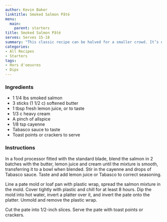 ```yaml
---
author: Kevin Baker
linktitle: Smoked Salmon Pâté
menu:
  main:
    parent: starters
title: Smoked Salmon Pâté
serves: Serves 15-18
summary: "This classic recipe can be halved for a smaller crowd. It’s elegant, requires no cooking, and can be made the day before."
categories:
- All Recipes
- Starters
tags: 
- Hors d'oeuvres 
- Dips
---
```

### Ingredients

<div class="ingredient-list">

* 1 1/4 lbs smoked salmon  
* 3 sticks (1 1/2 c) softened butter  
* 1 tbsp fresh lemon juice, or to taste  
* 1/3 c heavy cream  
* A pinch of allspice  
* 1/8 tsp cayenne  
* Tabasco sauce to taste  
* Toast points or crackers to serve   

</div>

### Instructions

In a food processor fitted with the standard blade, blend the salmon in  2 batches with the butter, lemon juice and cream until the mixture is smooth, transferring it to a bowl when blended.  Stir in the cayenne and drops of Tabasco sauce.  Taste and add lemon juice or Tabasco to correct seasoning.

Line a pate mold or loaf pan with plastic wrap, spread the salmon mixture in the mold. Cover tightly with plastic and chill for at least 8 hours. Dip the mold into hot water, invert a platter over it, and invert the pate onto the platter. Unmold and remove the plastic wrap. 

Cut the pate into 1/2-inch slices. Serve the pate with toast points or crackers.